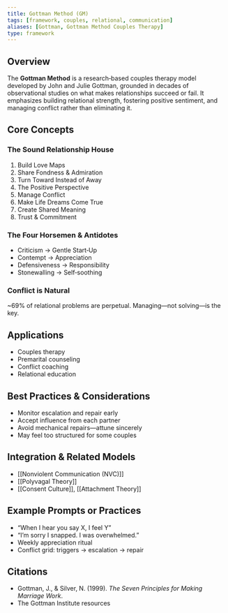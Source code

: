 ```yaml
---
title: Gottman Method (GM)
tags: [framework, couples, relational, communication]
aliases: [Gottman, Gottman Method Couples Therapy]
type: framework
---
```


## Overview  
The **Gottman Method** is a research‑based couples therapy model developed by John and Julie Gottman, grounded in decades of observational studies on what makes relationships succeed or fail. It emphasizes building relational strength, fostering positive sentiment, and managing conflict rather than eliminating it.  

## Core Concepts  

### The Sound Relationship House  
1. Build Love Maps  
2. Share Fondness & Admiration  
3. Turn Toward Instead of Away  
4. The Positive Perspective  
5. Manage Conflict  
6. Make Life Dreams Come True  
7. Create Shared Meaning  
8. Trust & Commitment  

### The Four Horsemen & Antidotes  
- Criticism → Gentle Start‑Up  
- Contempt → Appreciation  
- Defensiveness → Responsibility  
- Stonewalling → Self‑soothing  

### Conflict is Natural  
~69% of relational problems are perpetual. Managing—not solving—is the key.

## Applications  
- Couples therapy  
- Premarital counseling  
- Conflict coaching  
- Relational education  

## Best Practices & Considerations  
- Monitor escalation and repair early  
- Accept influence from each partner  
- Avoid mechanical repairs—attune sincerely  
- May feel too structured for some couples

## Integration & Related Models  
- [[Nonviolent Communication (NVC)]]  
- [[Polyvagal Theory]]  
- [[Consent Culture]], [[Attachment Theory]]  

## Example Prompts or Practices  
- “When I hear you say X, I feel Y”  
- “I’m sorry I snapped. I was overwhelmed.”  
- Weekly appreciation ritual  
- Conflict grid: triggers → escalation → repair

## Citations  
- Gottman, J., & Silver, N. (1999). *The Seven Principles for Making Marriage Work*.  
- The Gottman Institute resources  

